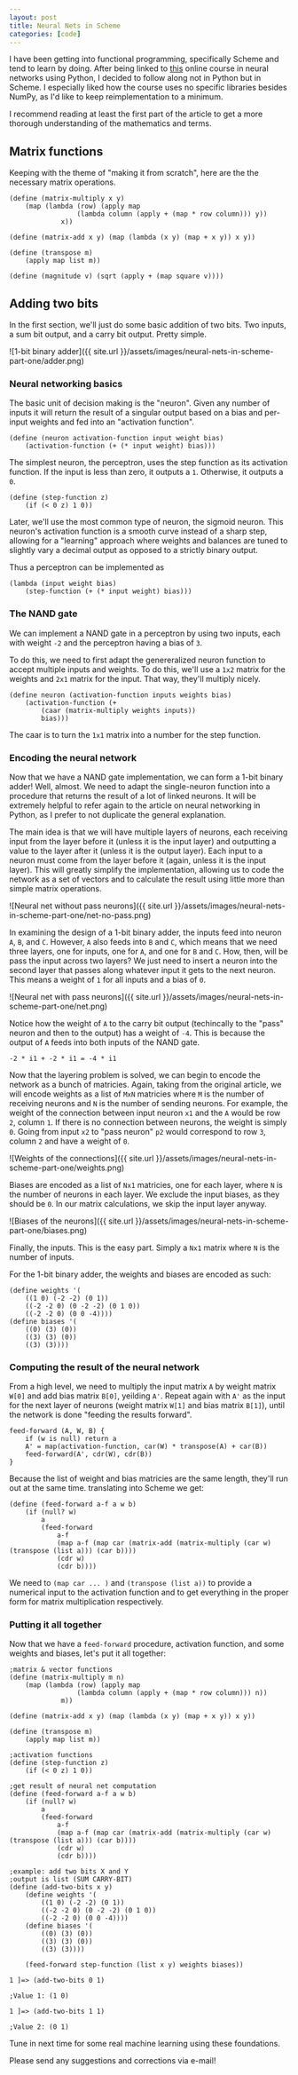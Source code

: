 ```yaml
---
layout: post
title: Neural Nets in Scheme
categories: [code]
---
```


I have been getting into functional programming, specifically Scheme and tend to learn by doing. After being linked to [this](http://neuralnetworksanddeeplearning.com/chap1.html) online course in neural networks using Python, I decided to follow along not in Python but in Scheme. I especially liked how the course uses no specific libraries besides NumPy, as I'd like to keep reimplementation to a minimum.

I recommend reading at least the first part of the article to get a more thorough understanding of the mathematics and terms.

## Matrix functions

Keeping with the theme of "making it from scratch", here are the the necessary matrix operations.

	(define (matrix-multiply x y)
		(map (lambda (row) (apply map 
					 (lambda column (apply + (map * row column))) y)) 
				 x))

	(define (matrix-add x y) (map (lambda (x y) (map + x y)) x y))

	(define (transpose m) 
		(apply map list m))

	(define (magnitude v) (sqrt (apply + (map square v))))

## Adding two bits

In the first section, we'll just do some basic addition of two bits. Two inputs, a sum bit output, and a carry bit output. Pretty simple.

![1-bit binary adder]({{ site.url }}/assets/images/neural-nets-in-scheme-part-one/adder.png)

### Neural networking basics

The basic unit of decision making is the "neuron". Given any number of inputs it will return the result of a singular output based on a bias and per-input weights and fed into an "activation function".

	(define (neuron activation-function input weight bias)
		(activation-function (+ (* input weight) bias)))

The simplest neuron, the perceptron, uses the step function as its activation function. If the input is less than zero, it outputs a `1`. Otherwise, it outputs a `0`. 

	(define (step-function z)
		(if (< 0 z) 1 0))

Later, we'll use the most common type of neuron, the sigmoid neuron. This neuron's activation function is a smooth curve instead of a sharp step, allowing for a "learning" approach where weights and balances are tuned to slightly vary a decimal output as opposed to a strictly binary output.

Thus a perceptron can be implemented as 

	(lambda (input weight bias)
		(step-function (+ (* input weight) bias)))

### The NAND gate

We can implement a NAND gate in a perceptron by using two inputs, each with weight `-2` and the perceptron having a bias of `3`. 

To do this, we need to first adapt the genereralized neuron function to accept multiple inputs and weights. To do this, we'll use a `1x2` matrix for the weights and `2x1` matrix for the input. That way, they'll multiply nicely. 

	(define neuron (activation-function inputs weights bias)
		(activation-function (+ 
			(caar (matrix-multiply weights inputs))
			bias)))

The caar is to turn the `1x1` matrix into a number for the step function.

### Encoding the neural network

Now that we have a NAND gate implementation, we can form a 1-bit binary adder! Well, almost. We need to adapt the single-neuron function into a procedure that returns the result of a lot of linked neurons. It will be extremely helpful to refer again to the article on neural networking in Python, as I prefer to not duplicate the general explanation. 

The main idea is that we will have multiple layers of neurons, each receiving input from the layer before it (unless it is the input layer) and outputting a value to the layer after it (unless it is the output layer). Each input to a neuron must come from the layer before it (again, unless it is the input layer). This will greatly simplify the implementation, allowing us to code the network as a set of vectors and to calculate the result using little more than simple matrix operations. 

![Neural net without pass neurons]({{ site.url }}/assets/images/neural-nets-in-scheme-part-one/net-no-pass.png)

In examining the design of a 1-bit binary adder, the inputs feed into neuron `A`, `B`, and `C`. However, `A` also feeds into `B` and `C`, which means that we need three layers, one for inputs, one for `A`, and one for `B` and `C`. How, then, will be pass the input across two layers? We just need to insert a neuron into the second layer that passes along whatever input it gets to the next neuron. This means a weight of `1` for all inputs and a bias of `0`.

![Neural net with pass neurons]({{ site.url }}/assets/images/neural-nets-in-scheme-part-one/net.png)

Notice how the weight of `A` to the carry bit output (techincally to the "pass" neuron and then to the output) has a weight of `-4`. This is because the output of `A` feeds into both inputs of the NAND gate.

	-2 * i1 + -2 * i1 = -4 * i1

Now that the layering problem is solved, we can begin to encode the network as a bunch of matricies. Again, taking from the original article, we will encode weights as a list of `MxN` matricies where `M` is the number of receiving neurons and `N` is the number of sending neurons. For example, the weight of the connection between input neuron `x1` and the `A` would be row `2`, column `1`. If there is no connection between neurons, the weight is simply `0`. Going from input `x2` to "pass neuron" `p2` would correspond to row `3`, column `2` and have a weight of `0`.

![Weights of the connections]({{ site.url }}/assets/images/neural-nets-in-scheme-part-one/weights.png)

Biases are encoded as a list of `Nx1` matricies, one for each layer, where `N` is the number of neurons in each layer. We exclude the input biases, as they should be `0`. In our matrix calculations, we skip the input layer anyway. 

![Biases of the neurons]({{ site.url }}/assets/images/neural-nets-in-scheme-part-one/biases.png)

Finally, the inputs. This is the easy part. Simply a `Nx1` matrix where `N` is the number of inputs.

For the 1-bit binary adder, the weights and biases are encoded as such:

	(define weights '(
		((1 0) (-2 -2) (0 1)) 
		((-2 -2 0) (0 -2 -2) (0 1 0)) 
		((-2 -2 0) (0 0 -4))))
	(define biases '(
		((0) (3) (0)) 
		((3) (3) (0)) 
		((3) (3))))

### Computing the result of the neural network

From a high level, we need to multiply the input matrix `A` by weight matrix `W[0]` and add bias matrix `B[0]`, yeilding `A'`. Repeat again with `A'` as the input for the next layer of neurons (weight matrix `W[1]` and bias matrix `B[1]`), until the network is done "feeding the results forward".

	feed-forward (A, W, B) {
		if (w is null) return a
		A' = map(activation-function, car(W) * transpose(A) + car(B))
		feed-forward(A', cdr(W), cdr(B))
	}

Because the list of weight and bias matricies are the same length, they'll run out at the same time. translating into Scheme we get:

	(define (feed-forward a-f a w b)
		(if (null? w) 
			a
			(feed-forward 
				a-f 
				(map a-f (map car (matrix-add (matrix-multiply (car w) (transpose (list a))) (car b)))) 
				(cdr w) 
				(cdr b))))

We need to `(map car ... )` and `(transpose (list a))` to provide a numerical input to the activation function and to get everything in the proper form for matrix multiplication respectively.

### Putting it all together

Now that we have a `feed-forward` procedure, activation function, and some weights and biases, let's put it all together:

	;matrix & vector functions
	(define (matrix-multiply m n)
		(map (lambda (row) (apply map 
					 (lambda column (apply + (map * row column))) n)) 
				 m))

	(define (matrix-add x y) (map (lambda (x y) (map + x y)) x y))

	(define (transpose m) 
		(apply map list m))
	 
	;activation functions
	(define (step-function z)
		(if (< 0 z) 1 0))

	;get result of neural net computation
	(define (feed-forward a-f a w b)
		(if (null? w) 
			a
			(feed-forward 
				a-f 
				(map a-f (map car (matrix-add (matrix-multiply (car w) (transpose (list a))) (car b)))) 
				(cdr w) 
				(cdr b))))

	;example: add two bits X and Y
	;output is list (SUM CARRY-BIT)
	(define (add-two-bits x y)
		(define weights '(
			((1 0) (-2 -2) (0 1)) 
			((-2 -2 0) (0 -2 -2) (0 1 0)) 
			((-2 -2 0) (0 0 -4))))
		(define biases '(
			((0) (3) (0)) 
			((3) (3) (0)) 
			((3) (3))))

		(feed-forward step-function (list x y) weights biases))

	1 ]=> (add-two-bits 0 1)

	;Value 1: (1 0)

	1 ]=> (add-two-bits 1 1)

	;Value 2: (0 1)

Tune in next time for some real machine learning using these foundations.

Please send any suggestions and corrections via e-mail!